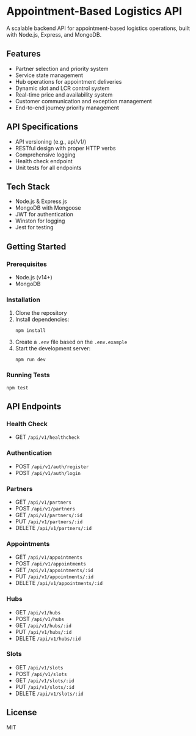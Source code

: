 # Appointment-Based Logistics API

A scalable backend API for appointment-based logistics operations, built with Node.js, Express, and MongoDB.

## Features

- Partner selection and priority system
- Service state management
- Hub operations for appointment deliveries
- Dynamic slot and LCR control system
- Real-time price and availability system
- Customer communication and exception management
- End-to-end journey priority management

## API Specifications

- API versioning (e.g., api/v1/<resource>)
- RESTful design with proper HTTP verbs
- Comprehensive logging
- Health check endpoint
- Unit tests for all endpoints

## Tech Stack

- Node.js & Express.js
- MongoDB with Mongoose
- JWT for authentication
- Winston for logging
- Jest for testing

## Getting Started

### Prerequisites

- Node.js (v14+)
- MongoDB

### Installation

1. Clone the repository
2. Install dependencies:
   ```
   npm install
   ```
3. Create a `.env` file based on the `.env.example`
4. Start the development server:
   ```
   npm run dev
   ```

### Running Tests

```
npm test
```

## API Endpoints

### Health Check
- GET `/api/v1/healthcheck`

### Authentication
- POST `/api/v1/auth/register`
- POST `/api/v1/auth/login`

### Partners
- GET `/api/v1/partners`
- POST `/api/v1/partners`
- GET `/api/v1/partners/:id`
- PUT `/api/v1/partners/:id`
- DELETE `/api/v1/partners/:id`

### Appointments
- GET `/api/v1/appointments`
- POST `/api/v1/appointments`
- GET `/api/v1/appointments/:id`
- PUT `/api/v1/appointments/:id`
- DELETE `/api/v1/appointments/:id`

### Hubs
- GET `/api/v1/hubs`
- POST `/api/v1/hubs`
- GET `/api/v1/hubs/:id`
- PUT `/api/v1/hubs/:id`
- DELETE `/api/v1/hubs/:id`

### Slots
- GET `/api/v1/slots`
- POST `/api/v1/slots`
- GET `/api/v1/slots/:id`
- PUT `/api/v1/slots/:id`
- DELETE `/api/v1/slots/:id`

## License

MIT
